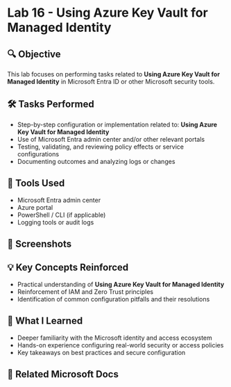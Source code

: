 # Lab 16 - Using Azure Key Vault for Managed Identity

## 🔍 Objective
This lab focuses on performing tasks related to **Using Azure Key Vault for Managed Identity** in Microsoft Entra ID or other Microsoft security tools.

## 🛠️ Tasks Performed
- Step-by-step configuration or implementation related to: **Using Azure Key Vault for Managed Identity**
- Use of Microsoft Entra admin center and/or other relevant portals
- Testing, validating, and reviewing policy effects or service configurations
- Documenting outcomes and analyzing logs or changes

## 🧪 Tools Used
- Microsoft Entra admin center
- Azure portal
- PowerShell / CLI (if applicable)
- Logging tools or audit logs

## 📸 Screenshots
## 💡 Key Concepts Reinforced
- Practical understanding of **Using Azure Key Vault for Managed Identity**
- Reinforcement of IAM and Zero Trust principles
- Identification of common configuration pitfalls and their resolutions

## 🧠 What I Learned
- Deeper familiarity with the Microsoft identity and access ecosystem
- Hands-on experience configuring real-world security or access policies
- Key takeaways on best practices and secure configuration

## 🔗 Related Microsoft Docs

